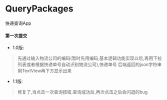 # QueryPackages
快递查询App

#### 第一次提交

  * 1.0版: 
  >先通过输入物流公司的编码(暂时先用编码,基本逻辑功能实现以后,再用下拉列表或者根据快递单号自动识别物流公司),快递单号
  >后端返回的json字符串用TextView再下方显示出来
  * 1.1版: 
  >修复了,当点击一次查询按钮,查询成功后,再次点击之后会闪退的bug
  
